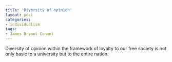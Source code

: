```yaml
---
title: 'Diversity of opinion'
layout: post
categories:
- individualism
tags:
- James Bryant Conant
---
```


Diversity of opinion within the framework of loyalty to our free society is not only basic to a university but to the entire nation.